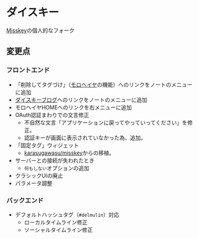 # ダイスキー

[Misskey](https://github.com/misskey-dev/misskey/)の個人的なフォーク

## 変更点

### フロントエンド

- 「削除してタグづけ」（[モロヘイヤ](https://github.com/pooza/mulukhiya-toot-proxy/)の機能）へのリンクをノートのメニューに追加
- [ダイスキーブログ](https://blog.misskey.delmulin.com)へのリンクをノートのメニューに追加
- モロヘイヤHOMEへのリンクを右メニューに追加
- OAuth認証まわりでの文言修正
  - 不自然な文言「アプリケーションに戻ってやっていってください」を修正。
  - 認証キーが画面に表示されていなかった為、追加。
- 「固定タグ」ウィジェット
  - [karasugawasu/misskey](https://github.com/karasugawasu/misskey)からの移植。
- サーバーとの接続が失われたとき
  - `何もしない`オプションの追加
- クラシックUIの廃止
- パラメータ調整

### バックエンド

- デフォルトハッシュタグ（`#delmulin`）対応
  - ローカルタイムライン修正
  - ソーシャルタイムライン修正
